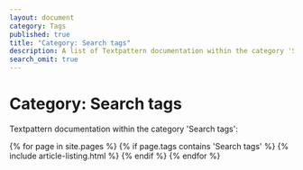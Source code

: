 ```yaml
---
layout: document
category: Tags
published: true
title: "Category: Search tags"
description: A list of Textpattern documentation within the category 'Search tags'.
search_omit: true
---
```


# Category: Search tags

Textpattern documentation within the category 'Search tags':

<div>
    {% for page in site.pages %}
        {% if page.tags contains 'Search tags' %}
            {% include article-listing.html %}
        {% endif %}
    {% endfor %}
</div>
